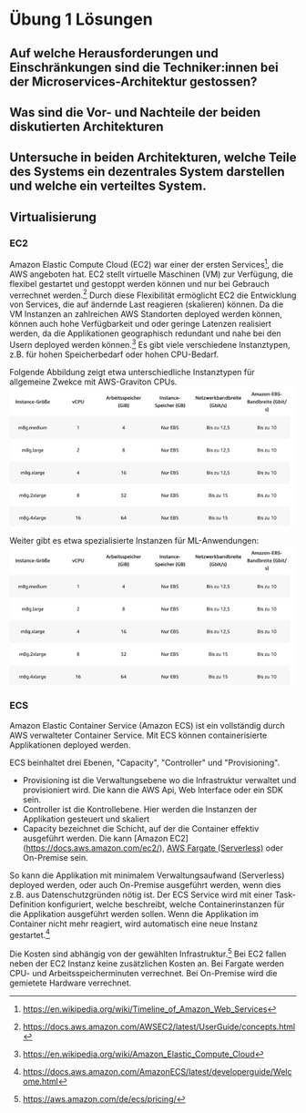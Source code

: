 # Übung 1 Lösungen

## Auf welche Herausforderungen und Einschränkungen sind die Techniker:innen bei der Microservices-Architektur gestossen?

## Was sind die Vor- und Nachteile der beiden diskutierten Architekturen

## Untersuche in beiden Architekturen, welche Teile des Systems ein dezentrales System darstellen und welche ein verteiltes System.

## Virtualisierung

### EC2

Amazon Elastic Compute Cloud (EC2) war einer der ersten Services[^1], die AWS angeboten hat. EC2 stellt virtuelle
Maschinen (VM) zur Verfügung, die flexibel gestartet und gestoppt werden können und nur bei Gebrauch verrechnet
werden.[^2]
Durch diese Flexibilität ermöglicht EC2 die Entwicklung von Services, die auf ändernde Last reagieren (skalieren)
können. Da die VM Instanzen an zahlreichen AWS Standorten deployed werden können, können auch hohe Verfügbarkeit und
oder geringe Latenzen realisiert werden, da die Applikationen geographisch redundant und nahe bei den Usern deployed
werden können.[^3]
Es gibt viele verschiedene Instanztypen, z.B. für hohen Speicherbedarf oder hohen CPU-Bedarf.

Folgende Abbildung zeigt etwa unterschiedliche Instanztypen für allgemeine Zwekce mit AWS-Graviton CPUs.
![img.png](m8gInstances.png)

Weiter gibt es etwa spezialisierte Instanzen für ML-Anwendungen:
![img.png](p5Instances.png)

[^1]: https://en.wikipedia.org/wiki/Timeline_of_Amazon_Web_Services

[^2]: https://docs.aws.amazon.com/AWSEC2/latest/UserGuide/concepts.html

[^3]: https://en.wikipedia.org/wiki/Amazon_Elastic_Compute_Cloud

### ECS

Amazon Elastic Container Service (Amazon ECS) ist ein vollständig durch AWS verwalteter Container Service. Mit ECS
können containerisierte Applikationen deployed werden.

ECS beinhaltet drei Ebenen, "Capacity", "Controller" und "Provisioning".

- Provisioning ist die Verwaltungsebene wo die Infrastruktur verwaltet und provisioniert wird. Die kann die AWS Api, Web
  Interface oder ein SDK sein.
- Controller ist die Kontrollebene. Hier werden die Instanzen der Applikation gesteuert und skaliert
- Capacity bezeichnet die Schicht, auf der die Container effektiv ausgeführt werden. Die kann [Amazon EC2]
  (https://docs.aws.amazon.com/ec2/), [AWS Fargate (Serverless)](https://aws.amazon.com/de/fargate/) oder On-Premise
  sein.

So kann die Applikation mit minimalem Verwaltungsaufwand (Serverless) deployed werden, oder auch On-Premise ausgeführt
werden, wenn dies z.B. aus Datenschutzgründen nötig ist. Der ECS Service wird mit einer Task-Definition konfiguriert,
welche beschreibt, welche Containerinstanzen für die Applikation ausgeführt werden sollen. Wenn die Applikation im
Container nicht mehr reagiert, wird automatisch eine neue Instanz gestartet.[^4]

Die Kosten sind abhängig von der gewählten Infrastruktur.[^5]
Bei EC2 fallen neben der EC2 Instanz keine zusätzlichen Kosten an. Bei Fargate werden CPU- und Arbeitsspeicherminuten
verrechnet. Bei On-Premise wird die gemietete Hardware verrechnet.

[^4]: https://docs.aws.amazon.com/AmazonECS/latest/developerguide/Welcome.html

[^5]: https://aws.amazon.com/de/ecs/pricing/